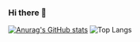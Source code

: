 ### Hi there 👋

[![Anurag's GitHub stats](https://github-readme-stats.vercel.app/api?username=pacorocha&theme=highcontrast)](https://github.com/anuraghazra/github-readme-stats)  ![Top Langs](https://github-readme-stats.vercel.app/api/top-langs/?username=pacorocha&theme=highcontrast)

<!--
**pacorocha/pacorocha** is a ✨ _special_ ✨ repository because its `README.md` (this file) appears on your GitHub profile.

Here are some ideas to get you started:

- 🔭 I’m currently working on ...
- 🌱 I’m currently learning ...
- 👯 I’m looking to collaborate on ...
- 🤔 I’m looking for help with ...
- 💬 Ask me about ...
- 📫 How to reach me: ...
- 😄 Pronouns: ...
- ⚡ Fun fact: ...
-->
